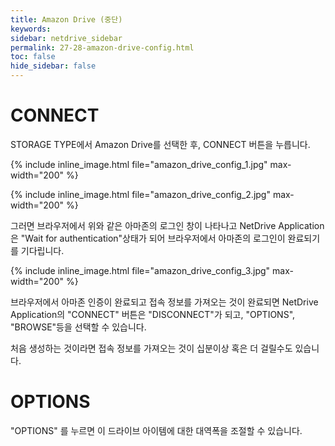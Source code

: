```yaml
---
title: Amazon Drive (중단)
keywords:
sidebar: netdrive_sidebar
permalink: 27-28-amazon-drive-config.html
toc: false
hide_sidebar: false
---
```


CONNECT
==================
STORAGE TYPE에서 Amazon Drive를 선택한 후, CONNECT 버튼을 누릅니다.

{% include inline_image.html file="amazon_drive_config_1.jpg" max-width="200" %}


{% include inline_image.html file="amazon_drive_config_2.jpg" max-width="200" %}

그러면 브라우저에서 위와 같은 아마존의 로그인 창이 나타나고 NetDrive Application은 "Wait for authentication"상태가 되어 브라우저에서 아마존의 로그인이 완료되기를 기다립니다.

{% include inline_image.html file="amazon_drive_config_3.jpg" max-width="200" %}

브라우저에서 아마존 인증이 완료되고 접속 정보를 가져오는 것이 완료되면 NetDrive Application의 "CONNECT" 버튼은 "DISCONNECT"가 되고, "OPTIONS", "BROWSE"등을 선택할 수 있습니다.

처음 생성하는 것이라면 접속 정보를 가져오는 것이 십분이상 혹은 더 걸릴수도 있습니다.

OPTIONS
==================
"OPTIONS" 를 누르면 이 드라이브 아이템에 대한 대역폭을 조절할 수 있습니다.